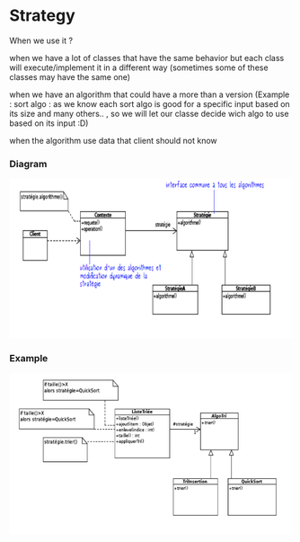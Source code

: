 # Strategy

When we use it ? 

when we have a lot of classes that have the same behavior but each class will  execute/implement  it in a different way (sometimes  some of these classes may have the same one)

when we have an algorithm that could have a more than a version  (Example : sort algo : as we know each sort algo is good for a specific input based on its size and many others.. , so we will let our classe decide wich algo to use based on its input :D)

when the algorithm use data that client should not know 

### Diagram

![Strategy%202fa8e244a3264c7daba35b15442345b1/Untitled.png](Strategy%202fa8e244a3264c7daba35b15442345b1/Untitled.png)

### Example

![Strategy%202fa8e244a3264c7daba35b15442345b1/Untitled%201.png](Strategy%202fa8e244a3264c7daba35b15442345b1/Untitled%201.png)